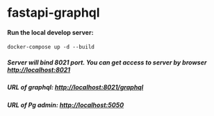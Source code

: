 # fastapi-graphql

#### Run the local develop server:

    docker-compose up -d --build
  
##### Server will bind 8021 port. You can get access to server by browser [http://localhost:8021](http://localhost:8021)
##### URL of graphql: [http://localhost:8021/graphql](http://localhost:8021/graphql)
##### URL of Pg admin: [http://localhost:5050](http://localhost:5050)
